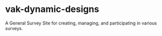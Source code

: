 # vak-dynamic-designs
A General Survey Site for creating, managing, and participating in various surveys.
